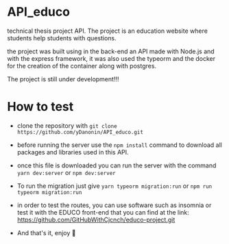 # API_educo
technical thesis project API. The project is an education website where students help students with questions.

the project was built using in the back-end an API made with Node.js and with the express framework, it was also used the typeorm and the docker for the creation of the container along with postgres.

The project is still under development!!!

# How to test

- clone the repository with ``git clone https://github.com/yDanonin/API_educo.git``

- before running the server use the ``npm install`` command to download all packages and libraries used in this API.

- once this file is downloaded you can run the server with the command ``yarn dev:server`` or ``npm dev:server``

- To run the migration just give ``yarn typeorm migration:run`` or ``npm run typeorm migration:run``

- in order to test the routes, you can use software such as insomnia or test it with the EDUCO front-end that you can find at the link: https://github.com/GitHubWithCjcnch/educo-project.git

- And that's it, enjoy 🎉
